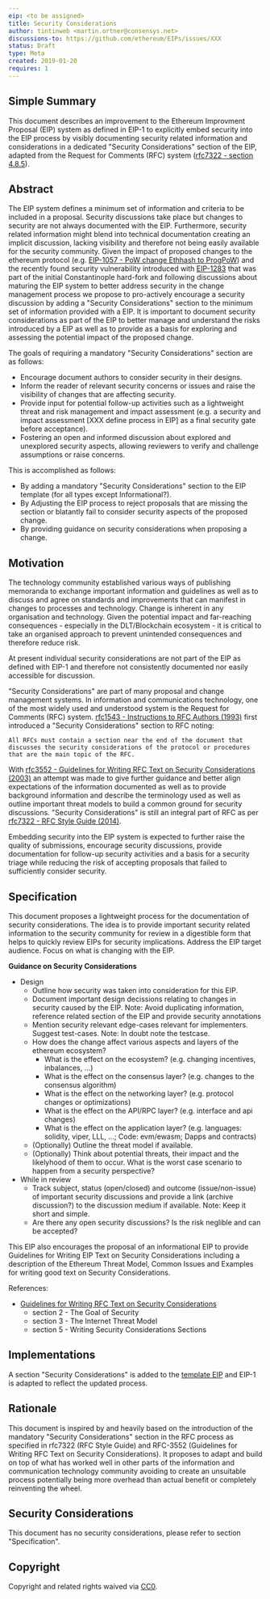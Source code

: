 ```yaml
---
eip: <to be assigned>
title: Security Considerations
author: tintinweb <martin.ortner@consensys.net>
discussions-to: https://github.com/ethereum/EIPs/issues/XXX
status: Draft
type: Meta
created: 2019-01-20
requires: 1
---
```


<!--You can leave these HTML comments in your merged EIP and delete the visible duplicate text guides, they will not appear and may be helpful to refer to if you edit it again. This is the suggested template for new EIPs. Note that an EIP number will be assigned by an editor. When opening a pull request to submit your EIP, please use an abbreviated title in the filename, `eip-draft_title_abbrev.md`. The title should be 44 characters or less.-->

## Simple Summary
<!--"If you can't explain it simply, you don't understand it well enough." Provide a simplified and layman-accessible explanation of the EIP.-->

This document describes an improvement to the Ethereum Improvment Proposal (EIP) system as defined in EIP-1 to explicitly embed security into the EIP process by visibly documenting security related information and considerations in a dedicated "Security Considerations" section of the EIP, adapted from the Request for Comments (RFC) system ([rfc7322 - section 4.8.5](https://tools.ietf.org/html/rfc7322#section-4.8.5)).


## Abstract
<!--A short (~200 word) description of the technical issue being addressed.-->

The EIP system defines a minimum set of information and criteria to be included in a proposal. Security discussions take place but changes to security are not always documented with the EIP. Furthermore, security related information might blend into technical documentation creating an implicit discussion, lacking visibility and therefore not being easily available for the security community. Given the impact of proposed changes to the ethereum protocol (e.g. [EIP-1057 - PoW change Ethhash to ProgPoW](https://github.com/ethereum/EIPs/blob/master/EIPS/eip-1057.md)) and the recently found security vulnerability introduced with [EIP-1283](https://github.com/ethereum/EIPs/blob/master/EIPS/eip-1283.md) that was part of the initial Constantinople hard-fork and following discussions about maturing the EIP system to better address security in the change management process we propose to pro-actively encourage a security discussion by adding a "Security Considerations" section to the minimum set of information provided with a EIP. It is important to document security considerations as part of the EIP to better manage and understand the risks introduced by a EIP as well as to provide as a basis for exploring and assessing the potential impact of the proposed change. 

The goals of requiring a mandatory "Security Considerations" section are as follows:

- Encourage document authors to consider security in their designs.
- Inform the reader of relevant security concerns or issues and raise the visibility of changes that are affecting security.
- Provide input for potential follow-up activities such as a lightweight threat and risk management and impact assessment (e.g. a security and impact assessment [XXX define process in EIP] as a final security gate before acceptance).
- Fostering an open and informed discussion about explored and unexplored security aspects, allowing reviewers to verify and challenge assumptions or raise concerns.

This is accomplished as follows:

- By adding a mandatory "Security Considerations" section to the EIP template (for all types except Informational?).
- By Adjusting the EIP process to reject proposals that are missing the section or blatantly fail to consider security aspects of the proposed change.
- By providing guidance on security considerations when proposing a change.


## Motivation
<!--The motivation is critical for EIPs that want to change the Ethereum protocol. It should clearly explain why the existing protocol specification is inadequate to address the problem that the EIP solves. EIP submissions without sufficient motivation may be rejected outright.-->

The technology community established various ways of publishing memoranda to exchange important information and guidelines as well as to discuss and agree on standards and improvements that can manifest in changes to processes and technology.
Change is inherent in any organisation and technology. Given the potential impact and far-reaching consequences - especially in the DLT/Blockchain ecosystem - it is critical to take an organised approach to prevent unintended consequences and therefore reduce risk.

At present individual security considerations are not part of the EIP as defined with EIP-1 and therefore not consistently documented nor easily accessible for discussion.

"Security Considerations" are part of many proposal and change management systems. In information and communications technology, one of the most widely used and understood system is the Request for Comments (RFC) system. [rfc1543 - Instructions to RFC Authors (1993)](https://tools.ietf.org/html/rfc1543#section-8) first introduced a "Security Considerations" section to RFC noting:

    All RFCs must contain a section near the end of the document that
    discusses the security considerations of the protocol or procedures
    that are the main topic of the RFC.

With [rfc3552 - Guidelines for Writing RFC Text on Security Considerations (2003)](https://tools.ietf.org/html/rfc3552) an attempt was made to give further guidance and better align expectations of the information documented as well as to provide background information and describe the terminology used as well as outline important threat models to build a common ground for security discussions. "Security Considerations" is still an integral part of RFC as per [rfc7322 - RFC Style Guide (2014)](https://tools.ietf.org/html/rfc7322#section-4.8.5).

Embedding security into the EIP system is expected to further raise the quality of submissions, encourage security discussions, provide documentation for follow-up security activities and a basis for a security triage while reducing the risk of accepting proposals that failed to sufficiently consider security.


## Specification
<!--The technical specification should describe the syntax and semantics of any new feature. The specification should be detailed enough to allow competing, interoperable implementations for any of the current Ethereum platforms (go-ethereum, parity, cpp-ethereum, ethereumj, ethereumjs, and [others](https://github.com/ethereum/wiki/wiki/Clients)).-->

This document proposes a lightweight process for the documentation of security considerations. The idea is to provide important security related information to the security community for review in a digestible form that helps to quickly review EIPs for security implications. Address the EIP target audience. Focus on what is changing with the EIP.

**Guidance on Security Considerations**

* Design 
  * Outline how security was taken into consideration for this EIP. 
  * Document important design decissions relating to changes in security caused by the EIP. Note: Avoid duplicating information, reference related section of the EIP and provide security annotations
  * Mention security relevant edge-cases relevant for implementers. Suggest test-cases. Note: In doubt note the testcase.
  * How does the change affect various aspects and layers of the ethereum ecosystem?
    * What is the effect on the ecosystem? (e.g. changing incentives, inbalances, ...)
    * What is the effect on the consensus layer? (e.g. changes to the consensus algorithm)
    * What is the effect on the networking layer? (e.g. protocol changes or optimizations)
    * What is the effect on the API/RPC layer? (e.g. interface and api changes)
    * What is the effect on the application layer? (e.g. languages: solidity, viper, LLL, ...; Code: evm/ewasm; Dapps and contracts)
  * (Optionally) Outline the threat model if available.
  * (Optionally) Think about potential threats, their impact and the likelyhood of them to occur. What is the worst case scenario to happen from a security perspective?
* While in review
  * Track subject, status (open/closed) and outcome (issue/non-issue) of important security discussions and provide a link (archive discussion?) to the discussion medium if available. Note: Keep it short and simple.
  * Are there any open security discussions? Is the risk neglible and can be accepted?
   

This EIP also encourages the proposal of an informational EIP to provide Guidelines for Writing EIP Text on Security Considerations including a description of the Ethereum Threat Model, Common Issues and Examples for writing good text on Security Considerations.
 

References:

* [Guidelines for Writing RFC Text on Security Considerations](https://tools.ietf.org/html/rfc3552)
  * section 2 - The Goal of Security
  * section 3 - The Internet Threat Model
  * section 5 - Writing Security Considerations Sections

## Implementations
<!--The implementations must be completed before any EIP is given status "Final", but it need not be completed before the EIP is accepted. While there is merit to the approach of reaching consensus on the specification and rationale before writing code, the principle of "rough consensus and running code" is still useful when it comes to resolving many discussions of API details.-->

A section "Security Considerations" is added to the [template EIP](https://github.com/ethereum/EIPs/blob/master/eip-X.md) and EIP-1 is adapted to reflect the updated process.

## Rationale
<!--The rationale fleshes out the specification by describing what motivated the design and why particular design decisions were made. It should describe alternate designs that were considered and related work, e.g. how the feature is supported in other languages. The rationale may also provide evidence of consensus within the community, and should discuss important objections or concerns raised during discussion.-->

This document is inspired by and heavily based on the introduction of the mandatory "Security Considerations" section in the RFC process as specified in rfc7322 (RFC Style Guide) and RFC-3552 (Guidelines for Writing RFC Text on Security Considerations). It proposes to adapt and build on top of what has worked well in other parts of the information and communication technology community avoiding to create an unsuitable process potentially being more overhead than actual benefit or completely reinventing the wheel.


## Security Considerations
<!--All EIPs must contain a section that discusses the security
    considerations relevant to the specification; see "Guidelines for
   Writing RFC Text on Security Considerations" [DRAFT EIP-XXX-THIS-EIP] for more
   information.-->

This document has no security considerations, please refer to section "Specification".


## Copyright
Copyright and related rights waived via [CC0](https://creativecommons.org/publicdomain/zero/1.0/).

